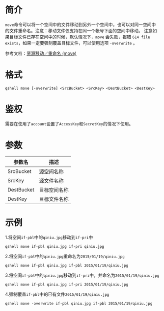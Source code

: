 # 简介

`move`命令可以将一个空间中的文件移动到另外一个空间中，也可以对同一空间中的文件重命名。注意：移动文件仅支持在同一个帐号下面的空间中移动。
注意如果目标文件已存在空间中的时候，默认情况下，`move` 会失败，报错 `614 file exists`，如果一定要强制覆盖目标文件，可以使用选项 `-overwrite` 。

参考文档：[资源移动／重命名 (move)](http://developer.qiniu.com/code/v6/api/kodo-api/rs/move.html)

# 格式

```
qshell move [-overwrite] <SrcBucket> <SrcKey> <DestBucket> <DestKey>
```

# 鉴权

需要在使用了`account`设置了`AccessKey`和`SecretKey`的情况下使用。

# 参数

|参数名|描述|
|--------|----------|
|SrcBucket|源空间名称|
|SrcKey|源文件名称|
|DestBucket|目标空间名称|
|DestKey|目标文件名称|

# 示例

1.将空间`if-pbl`中的`qiniu.jpg`移动到`if-pri`中

```
qshell move if-pbl qiniu.jpg if-pri qiniu.jpg
```

2.将空间`if-pbl`中的`qiniu.jpg`重命名为`2015/01/19/qiniu.jpg`

```
qshell move if-pbl qiniu.jpg if-pbl 2015/01/19/qiniu.jpg
```

3.将空间`if-pbl`中的`qiniu.jpg`移动到`if-pri`中，并命名为`2015/01/19/qiniu.jpg`

```
qshell move if-pbl qiniu.jpg if-pri 2015/01/19/qiniu.jpg
```

4.强制覆盖`if-pbl`中的已有文件`2015/01/19/qiniu.jpg`

```
qshell move -overwrite if-pbl qiniu.jpg if-pbl 2015/01/19/qiniu.jpg
```